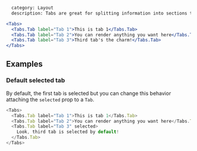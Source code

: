 ```meta
  category: Layout
  description: Tabs are great for splitting information into sections to make them easy to consume.
```

```jsx
<Tabs>
  <Tabs.Tab label="Tab 1">This is tab 1</Tabs.Tab>
  <Tabs.Tab label="Tab 2">You can render anything you want here</Tabs.Tab>
  <Tabs.Tab label="Tab 3">Third tab's the charm!</Tabs.Tab>
</Tabs>
```

## Examples

### Default selected tab

By default, the first tab is selected but you can change this behavior attaching the `selected` prop to a `Tab`.

```js
<Tabs>
  <Tabs.Tab label="Tab 1">This is tab 1</Tabs.Tab>
  <Tabs.Tab label="Tab 2">You can render anything you want here</Tabs.Tab>
  <Tabs.Tab label="Tab 3" selected>
    Look, third tab is selected by default!
  </Tabs.Tab>
</Tabs>
```
